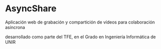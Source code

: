# AsyncShare
Aplicación web de grabación y compartición de vídeos para colaboración asíncrona

desarrollado como parte del TFE, en el Grado en Ingeniería Informática de UNIR
